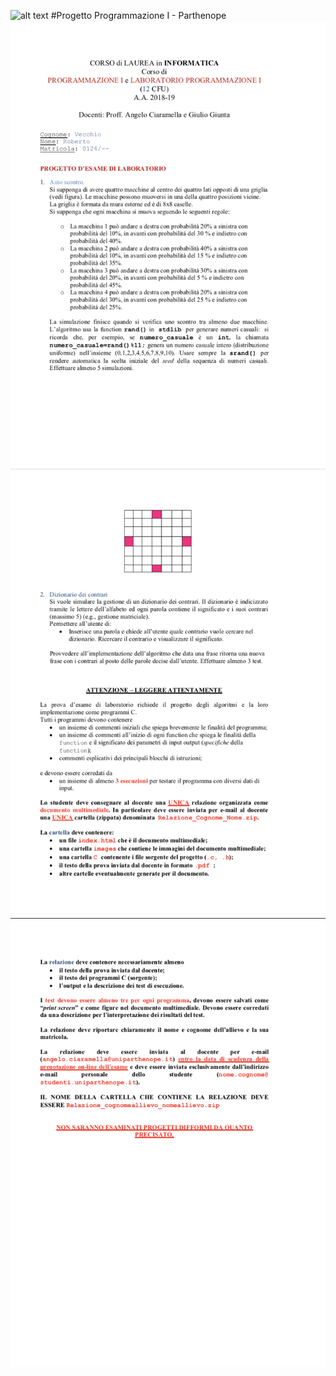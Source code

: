 ![alt text](https://www.google.com/url?sa=i&rct=j&q=&esrc=s&source=images&cd=&ved=2ahUKEwjU5KjwmZvgAhWMGewKHbuiAPAQjRx6BAgBEAU&url=https%3A%2F%2Fwww.youtube.com%2Fchannel%2FUCNBZALzU97MuIKSMS_gnO6A&psig=AOvVaw3HZdiaut3HDVUYSmiIxNyl&ust=1549133428375036)
#Progetto Programmazione I - Parthenope
![Screenshot](./images/page_1.png)
![Screenshot](./images/page_2.png)
![Screenshot](./images/page_3.png)